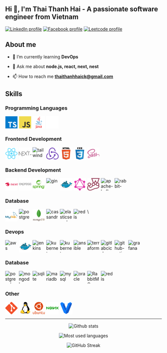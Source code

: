 <h2>Hi 👋, I'm Thai Thanh Hai - A passionate software engineer from Vietnam</h2>

[![LinkedIn profile](https://img.shields.io/badge/LinkedIn-Profile-informational?style=flat&logo=LinkedIn&logoColor=white)](https://www.linkedin.com/in/thai-thanh-hai-661493235/)
[![Facebook profile](https://img.shields.io/badge/Facebook-Profile-informational?style=flat&logo=Facebook&logoColor=white)](https://www.facebook.com/thaithanhhai0203/)
[![Leetcode profile](https://img.shields.io/badge/Leetcode-Profile-informational?style=flat&logo=Leetcode&logoColor=white)](https://leetcode.com/user7857Bh/)

## About me

- 🌱 I’m currently learning **DevOps**

- 💬 Ask me about **node.js, react, next, nest**

- 📫 How to reach me [**thaithanhhaick@gmail.com**](mailto:thaithanhhaick@gmail.com)

## Skills

### Programming Languages

<div style="display: flex; gap: 0.25rem">
	<img src="./assets/typescript.svg" alt="typescript" width="40" height="40"/>
	<img src="./assets/javascript.svg" alt="javascript" width="40" height="40"/>
  <img src="./assets/java.svg" alt="java" width="40" height="40"/>
  <img src="./assets/golang.svg" alt="golang" width="40" height="40"/>
</div>

### Frontend Development

<div style="display: flex; gap: 0.25rem">
	<img src="./assets/react.svg" alt="react" width="40" height="40"/>
	<img src="./assets/nextjs.svg" alt="next.js" width="40" height="40"/>
	<img src="./assets/tailwind.svg" alt="tailwind" width="40" height="40"/>
	<img src="./assets/redux.svg" alt="redux" width="40" height="40"/>
  <img src="./assets/html5.svg" alt="html5" width="40" height="40"/>
	<img src="./assets/css3.svg" alt="css3" width="40" height="40"/>
  <img src="./assets/sass.svg" alt="sass" width="40" height="40"/>
</div>

### Backend Development

<div style="display: flex; gap: 0.25rem">
	<img src="./assets/nestjs.svg" alt="nest.js" width="40" height="40"/>
	<img src="./assets/express.svg" alt="express" width="40" height="40"/>
  <img src="./assets/spring-boot.svg" alt="spring" width="40" height="40"/>
  <img src="./assets/gin.svg" alt="gin" width="40" height="40"/>
	<img src="./assets/docker.svg" alt="docker" width="40" height="40"/>
  <img src="./assets/graphql.svg" alt="graphql" width="40" height="40"/>
  <img src="./assets/jest.svg" alt="jest" width="40" height="40"/>
  <img src="./assets/apache-kafka.svg" alt="apache-kafka" width="40" height="40"/>
  <img src="./assets/rabbit-mq" alt="rabbit-mq" width="40" height="40"/>
</div>

### Database

<div style="display: flex; gap: 0.25rem">
	<img src="./assets/mysql.svg" alt="mysql" width="40" height="40"/>
	<img src="./assets/postgress.svg" alt="postgress" width="40" height="40"/>
  <img src="./assets/mongodb.svg" alt="mongodb" width="40" height="40"/>
  <img src="./assets/cassandra.svg" alt="cassandra" width="40" height="40"/>
	<img src="./assets/elasticsearch.svg" alt="elasticsearch" width="40" height="40"/>
	<img src="./assets/redis" alt="redis" width="40" height="40"/>\
</div>


### Devops

<div style="display: flex; gap: 0.25rem">
	<img src="./assets/aws.svg" alt="aws" width="40" height="40"/>
  <img src="./assets/docker.svg" alt="docker" width="40" height="40"/>
  <img src="./assets/jenkins.svg" alt="jenkins" width="40" height="40"/>
  <img src="./assets/kubernetes.svg" alt="kubernetes" width="40" height="40"/>
  <img src="./assets/kubernetes.svg" alt="kubernetes" width="40" height="40"/>
  <img src="./assets/ansible.svg" alt="ansible" width="40" height="40"/>
  <img src="./assets/terraform.svg" alt="terraform" width="40" height="40"/>
  <img src="./assets/gitlab-cicd.svg" alt="gitlabcicd" width="40" height="40"/>
  <img src="./assets/github-action.svg" alt="github-action" width="40" height="40"/>
  <img src="./assets/grafana.svg" alt="grafana" width="40" height="40"/>
</div>

### Database

<div style="display: flex; gap: 0.25rem">
	<img src="./assets/postgresql-original-wordmark.svg" alt="postgresql" width="40" height="40"/>
	<img src="./assets/mongodb-original-wordmark.svg" alt="mongodb" width="40" height="40"/>
	<img src="./assets/sqlite-icon.svg" alt="sqlite" width="40" height="40"/>
	<img src="./assets/mariadb-icon.svg" alt="mariadb" width="40" height="40"/>
	<img src="./assets/mysql-original-wordmark.svg" alt="mysql" width="40" height="40"/>
	<img src="./assets/oracle-original.svg" alt="oracle" width="40" height="40"/>
	<img src="./assets/rabbitmq-wordmark.svg" alt="RabbitMQ" width="40" height="40"/>
	<img src="./assets/redis-original-wordmark.svg" alt="redis" width="40" height="40"/>
</div>


### Other

<div style="display: flex; gap: 0.25rem">
	<img src="./assets/git.svg" alt="git" width="40" height="40"/>
	<img src="./assets/linux.svg" alt="linux" width="40" height="40"/>
	<img src="./assets/ubuntu.svg" alt="ubuntu" width="40" height="40"/>
	<img src="./assets/nginx.svg" alt="nginx" width="40" height="40"/>
	<img src="./assets/vagrant.svg" alt="vagrant" width="40" height="40"/>
</div>

---

<div align="center">

![Github stats](https://github-readme-stats.vercel.app/api?username=thaithanhhai0203&show_icons=true&theme=tokyonight)

![Most used languages](https://github-readme-stats.vercel.app/api/top-langs/?username=thaithanhhai0203&hide=html,css&theme=tokyonight)

![GitHub Streak](https://github-readme-streak-stats.herokuapp.com/?user=thaithanhhai0203&theme=tokyonight)

</div>
